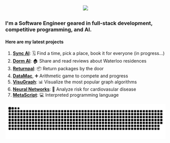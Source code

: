 <h1 align="center">
    <img src="https://readme-typing-svg.herokuapp.com/?font=Righteous&size=35&center=true&vCenter=true&width=500&height=70&duration=4000&lines=Good+Morning!+☕;+I'm+Geoffrey!;" />
</h1>

<h3> 
    I'm a Software Engineer geared in full-stack development, competitive programming, and AI.
</h3>
<h4>
Here are my latest projects
</h4>


1. **[Sync AI](https://github.com/LGeoff31/Sync-AI)**:               🗓️ Find a time, pick a place, book it for everyone (in progress...)
2. **[Dorm AI](https://github.com/LGeoff31/uwdorm)**:               🏠 Share and read reviews about Waterloo residences
3. **[Returnpal](https://github.com/LGeoff31/returnPal)**:        📦 Return packages by the door
4. **[DataMac](https://github.com/LGeoff31/DataMac)**, ➕ Arithmetic game to compete and progress
5. **[VisuGraph](https://github.com/LGeoff31/Graphs)**:          📊 Visualize the most popular graph algorithms
6. **[Neural Networks](https://github.com/LGeoff31/neural-network)**:      🤖 Analyze risk for cardiovasular disease
7. **[MetaScript](https://github.com/LGeoff31/MetaScript)**:      💻 Interpreted programming language

<img alt="snake eating my contributions" src="https://raw.githubusercontent.com/lgeoff31/lgeoff31/output/github-contribution-grid-snake.svg" />
